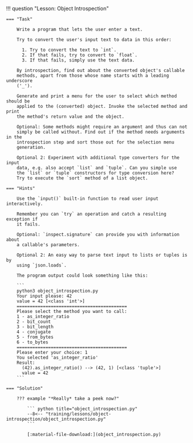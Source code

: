 !!! question "Lesson: Object Introspection"

    === "Task"

        Write a program that lets the user enter a text.
        
        Try to convert the user's input text to data in this order:

          1. Try to convert the text to `int`.
          2. If that fails, try to convert to `float`.
          3. If that fails, simply use the text data.

        By introspection, find out about the converted object's callable
        methods, apart from those whose name starts with a leading underscore
        ('_').

        Generate and print a menu for the user to select which method should be
        applied to the (converted) object. Invoke the selected method and print
        the method's return value and the object.

        Optional: Some methods might require an argument and thus can not
        simply be called without. Find out if the method needs arguments in the
        introspection step and sort those out for the selection menu
        generation.

        Optional 2: Experiment with additional type converters for the input 
        data, e.g. also accept `list` and `tuple`. Can you simple use
        the `list` or `tuple` constructors for type conversion here?
        Try to execute the `sort` method of a list object.

    === "Hints"

        Use the `input()` built-in function to read user input interactively.

        Remember you can `try` an operation and catch a resulting exception if
        it fails.

        Optional: `inspect.signature` can provide you with information about
        a callable's parameters.

        Optional 2: An easy way to parse text input to lists or tuples is by
        using `json.loads`.

        The program output could look something like this:

        ```
        python3 object_introspection.py
        Your input please: 42
        value = 42 [<class 'int'>]
        ==========================================
        Please select the method you want to call:
        1 - as_integer_ratio
        2 - bit_count
        3 - bit_length
        4 - conjugate
        5 - from_bytes
        6 - to_bytes
        ==========================================
        Please enter your choice: 1
        You selected 'as_integer_ratio'
        Result:
          (42).as_integer_ratio() --> (42, 1) [<class 'tuple'>]
          value = 42
        ```

    === "Solution"

        ??? example "*Really* take a peek now?"

            ``` python title="object_introspection.py"
            --8<-- "training/lessons/object-introspection/object_introspection.py"
            ```

            [:material-file-download:](object_introspection.py)
